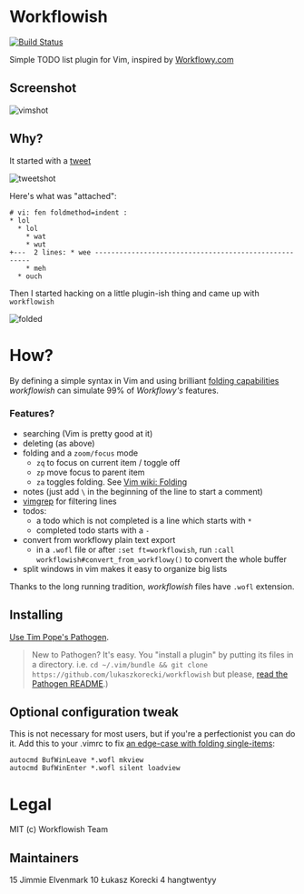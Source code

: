 # Workflowish

[![Build Status](https://travis-ci.org/flugsio/workflowish.png)](https://travis-ci.org/flugsio/workflowish)

Simple TODO list plugin for Vim, inspired by [Workflowy.com](https://workflowy.com/)

## Screenshot

![vimshot](http://f.cl.ly/items/3A1n1J1e3m1R2u463a1t/Screen%20shot%202012-03-03%20at%2017.45.35.png)


## Why?

It started with a [tweet](https://twitter.com/#!/lukaszkorecki/status/175637968348917760)

![tweetshot](http://f.cl.ly/items/1M21383X350K3k0j1j2O/Screen%20shot%202012-03-03%20at%2017.15.00.png)

Here's what was "attached":

    # vi: fen foldmethod=indent :
    * lol
      * lol
        * wat
        * wut
    +---  2 lines: * wee ------------------------------------------------------
        * meh
      * ouch

Then I started hacking on a little plugin-ish thing and came up with `workflowish`

![folded](http://f.cl.ly/items/2G3d070b2c3u0m302X0j/Screen%20shot%202012-03-03%20at%2017.08.50.png)

# How?

By defining a simple syntax in Vim and using brilliant [folding capabilities](http://vim.wikia.com/wiki/Folding) *workflowish* can simulate 99% of *Workflowy's* features.


### Features?

- searching (Vim is pretty good at it)
- deleting (as above)
- folding and a `zoom/focus` mode
  - `zq` to focus on current item / toggle off
  - `zp` move focus to parent item
  - `za` toggles folding. See [Vim wiki: Folding](http://vim.wikia.com/wiki/Folding#Opening_and_closing_folds)
- notes (just add `\` in the beginning of the line to start a comment)
- [vimgrep](http://vimdoc.sourceforge.net/htmldoc/quickfix.html#:vimgrep) for filtering lines
- todos:
  - a todo which is not completed is a line which starts with `*`
  - completed todo starts with a `-`
- convert from workflowy plain text export
  - in a `.wofl` file or after `:set ft=workflowish`, run `:call workflowish#convert_from_workflowy()` to convert the whole buffer
- split windows in vim makes it easy to organize big lists

Thanks to the long running tradition, *workflowish* files have `.wofl` extension.

## Installing

[Use Tim Pope's Pathogen](https://github.com/tpope/vim-pathogen).

> New to Pathogen? It's easy. You "install a plugin" by putting its files in a directory. i.e. `cd ~/.vim/bundle && git clone https://github.com/lukaszkorecki/workflowish` but please, [read the Pathogen README](https://github.com/tpope/vim-pathogen).)

## Optional configuration tweak

This is not necessary for most users, but if you're a perfectionist you can do it. Add this to your .vimrc to fix [an edge-case with folding single-items](https://github.com/lukaszkorecki/workflowish/issues/5):

```
autocmd BufWinLeave *.wofl mkview
autocmd BufWinEnter *.wofl silent loadview
```

# Legal

MIT  (c) Workflowish Team

## Maintainers

   15 Jimmie Elvenmark
   10 Łukasz Korecki
    4 hangtwentyy
